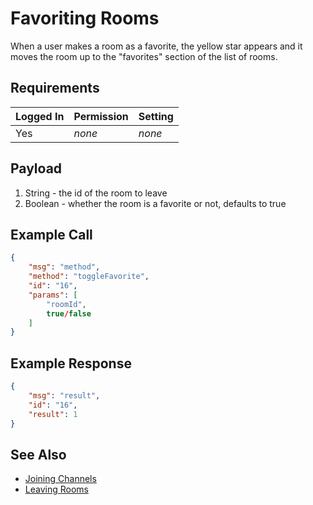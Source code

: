 # Favoriting Rooms

When a user makes a room as a favorite, the yellow star appears and it moves the room up to the "favorites" section of the list of rooms.

## Requirements

| Logged In | Permission | Setting |
| --- | --- | --- |
| Yes | _none_ | _none_ |

## Payload

1. String - the id of the room to leave
2. Boolean - whether the room is a favorite or not, defaults to true

## Example Call

```json
{
    "msg": "method",
    "method": "toggleFavorite",
    "id": "16",
    "params": [
        "roomId",
        true/false
    ]
}
```

## Example Response

```json
{
    "msg": "result",
    "id": "16",
    "result": 1
}
```

## See Also

- [Joining Channels][1]
- [Leaving Rooms][2]

[1]:../24.%20Joining%20Channels
[2]:../25.%20Leaving%20Rooms
